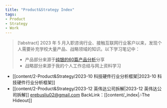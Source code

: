 ```yaml
---
title: "Product&Strategy Index"
tags:
- Product
- Strategy
- Work
---
```

>[!abstract] 2023 年 5 月入职咨询行业、接触互联网行业客户以来，发现个人需要补充学校大量产品、战略领域的知识。以下学习笔记中：
>	- 产品部分来源于[纯银的60篇产品分析](https://www.jianshu.com/u/c22ccc510fb9)分享
>	- 战略部分来源于我的个人工作总结与网上资料学习

- [[content/2-Product&Strategy/2023-10 科技硬件行业分析框架|2023-10 科技硬件行业分析框架]]
- [[content/2-Product&Strategy/2023-12 英伟达公司拆解|2023-12 英伟达公司拆解]]
erebusliu02@gmail.com
BackLink：[[content/_index|🎶The Hideout]]
